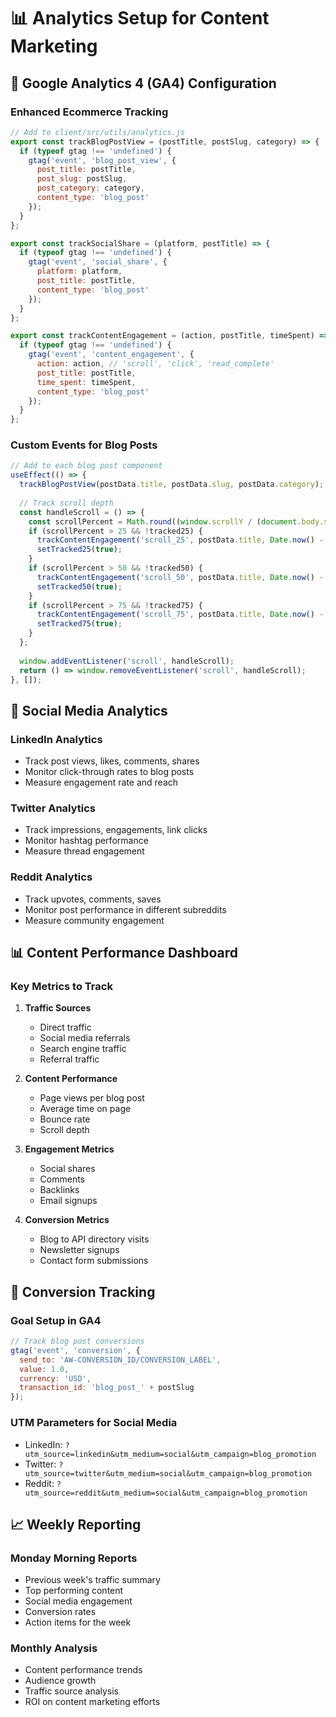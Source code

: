 # 📊 Analytics Setup for Content Marketing

## 🎯 **Google Analytics 4 (GA4) Configuration**

### **Enhanced Ecommerce Tracking**
```javascript
// Add to client/src/utils/analytics.js
export const trackBlogPostView = (postTitle, postSlug, category) => {
  if (typeof gtag !== 'undefined') {
    gtag('event', 'blog_post_view', {
      post_title: postTitle,
      post_slug: postSlug,
      post_category: category,
      content_type: 'blog_post'
    });
  }
};

export const trackSocialShare = (platform, postTitle) => {
  if (typeof gtag !== 'undefined') {
    gtag('event', 'social_share', {
      platform: platform,
      post_title: postTitle,
      content_type: 'blog_post'
    });
  }
};

export const trackContentEngagement = (action, postTitle, timeSpent) => {
  if (typeof gtag !== 'undefined') {
    gtag('event', 'content_engagement', {
      action: action, // 'scroll', 'click', 'read_complete'
      post_title: postTitle,
      time_spent: timeSpent,
      content_type: 'blog_post'
    });
  }
};
```

### **Custom Events for Blog Posts**
```javascript
// Add to each blog post component
useEffect(() => {
  trackBlogPostView(postData.title, postData.slug, postData.category);
  
  // Track scroll depth
  const handleScroll = () => {
    const scrollPercent = Math.round((window.scrollY / (document.body.scrollHeight - window.innerHeight)) * 100);
    if (scrollPercent > 25 && !tracked25) {
      trackContentEngagement('scroll_25', postData.title, Date.now() - startTime);
      setTracked25(true);
    }
    if (scrollPercent > 50 && !tracked50) {
      trackContentEngagement('scroll_50', postData.title, Date.now() - startTime);
      setTracked50(true);
    }
    if (scrollPercent > 75 && !tracked75) {
      trackContentEngagement('scroll_75', postData.title, Date.now() - startTime);
      setTracked75(true);
    }
  };
  
  window.addEventListener('scroll', handleScroll);
  return () => window.removeEventListener('scroll', handleScroll);
}, []);
```

## 📱 **Social Media Analytics**

### **LinkedIn Analytics**
- Track post views, likes, comments, shares
- Monitor click-through rates to blog posts
- Measure engagement rate and reach

### **Twitter Analytics**
- Track impressions, engagements, link clicks
- Monitor hashtag performance
- Measure thread engagement

### **Reddit Analytics**
- Track upvotes, comments, saves
- Monitor post performance in different subreddits
- Measure community engagement

## 📊 **Content Performance Dashboard**

### **Key Metrics to Track**
1. **Traffic Sources**
   - Direct traffic
   - Social media referrals
   - Search engine traffic
   - Referral traffic

2. **Content Performance**
   - Page views per blog post
   - Average time on page
   - Bounce rate
   - Scroll depth

3. **Engagement Metrics**
   - Social shares
   - Comments
   - Backlinks
   - Email signups

4. **Conversion Metrics**
   - Blog to API directory visits
   - Newsletter signups
   - Contact form submissions

## 🎯 **Conversion Tracking**

### **Goal Setup in GA4**
```javascript
// Track blog post conversions
gtag('event', 'conversion', {
  send_to: 'AW-CONVERSION_ID/CONVERSION_LABEL',
  value: 1.0,
  currency: 'USD',
  transaction_id: 'blog_post_' + postSlug
});
```

### **UTM Parameters for Social Media**
- LinkedIn: `?utm_source=linkedin&utm_medium=social&utm_campaign=blog_promotion`
- Twitter: `?utm_source=twitter&utm_medium=social&utm_campaign=blog_promotion`
- Reddit: `?utm_source=reddit&utm_medium=social&utm_campaign=blog_promotion`

## 📈 **Weekly Reporting**

### **Monday Morning Reports**
- Previous week's traffic summary
- Top performing content
- Social media engagement
- Conversion rates
- Action items for the week

### **Monthly Analysis**
- Content performance trends
- Audience growth
- Traffic source analysis
- ROI on content marketing efforts
